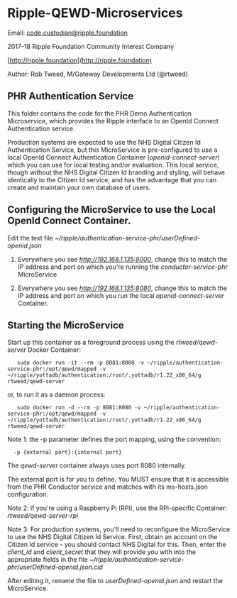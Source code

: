 # Ripple-QEWD-Microservices

Email: <code.custodian@ripple.foundation>

2017-18 Ripple Foundation Community Interest Company 

[http://ripple.foundation](http://ripple.foundation)

Author: Rob Tweed, M/Gateway Developments Ltd (@rtweed)

## PHR Authentication Service

This folder contains the code for the PHR Demo Authentication Microservice, which provides the Ripple interface to an OpenId Connect Authentication service.  

Production systems are expected to use the NHS Digital Citizen Id Authentication Service, but this MicroService is pre-configured to use a local OpenId Connect Authentication Container (*openid-connect-server*) which you can use for local testing and/or evaluation.  This local service, though without the NHS Digital Citizen Id branding and styling, will behave identically to the Citizen Id service, and has the advantage that you can create and maintain your own database of users.


## Configuring the MicroService to use the Local OpenId Connect Container.

Edit the text file
 *~/ripple/authentication-service-phr/userDefined-openid.json*

1) Everywhere you see *http://192.168.1.135:8000*, change this to match the IP address and port on which you're running the *conductor-service-phr* MicroService

2) Everywhere you see *http://192.168.1.135:8080*, change this to match the IP address and port on which you run the local *openid-connect-server* Container.


## Starting the MicroService

Start up this container as a foreground process using the *rtweed/qewd-server* Docker Container:

       sudo docker run -it --rm -p 8081:8080 -v ~/ripple/authentication-service-phr:/opt/qewd/mapped -v ~/ripple/yottadb/authentication:/root/.yottadb/r1.22_x86_64/g rtweed/qewd-server	


or, to run it as a daemon process:

       sudo docker run -d --rm -p 8081:8080 -v ~/ripple/authentication-service-phr:/opt/qewd/mapped -v ~/ripple/yottadb/authentication:/root/.yottadb/r1.22_x86_64/g rtweed/qewd-server	


Note 1: the -p parameter defines the port mapping, using the convention:

      -p {external port}:{internal port}

The *qewd-server* container always uses port 8080 internally.  

The external port is for you to define.  You MUST ensure that it is accessible from the PHR Conductor service
and matches with its ms-hosts.json configuration. 


Note 2: if you're using a Raspberry Pi (RPi), use the RPi-specific Container: *rtweed/qewd-server-rpi*

Note 3: For production systems, you'll need to reconfigure the MicroService to use the NHS Digital Citizen Id Service.  First, obtain an account on the Citizen Id service - you should contact NHS Digital for this.  Then, enter the *client_id* and *client_secret* that they will provide you with into the appropriate fields in the file 
*~/ripple/authentication-service-phr/userDefined-openid.json.cid*

After editing it, rename the file to *userDefined-openid.json* and restart the MicroService.
